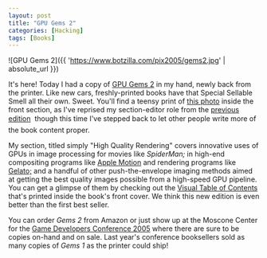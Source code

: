 ```yaml
---
layout: post
title: "GPU Gems 2"
categories: [Hacking]
tags: [Books]
---
```



![GPU Gems 2]({{ 'https://www.botzilla.com/pix2005/gems2.jpg' | absolute_url }})


It's here! Today I had a copy of <a href="http://developer.nvidia.com/object/gpu_gems_2_home.html">GPU Gems 2</a> in my hand, newly back from the printer. Like new cars, freshly-printed books have that Special Sellable Smell all their own. Sweet. You'll find a teensy print of <a href="/blog/archives/000355.html">this photo</a> inside the front section, as I've reprised my section-editor role from the <a href="http://developer.nvidia.com/object/gpu_gems_home.html">previous edition</a> &#151; though this time I've stepped back to let other people write more of the book content proper.

<!--more-->

My section, titled simply "High Quality Rendering" covers innovative uses of GPUs in image processing for movies like <cite>SpiderMan;</cite> in high-end compositing programs like <a href="http://www.apple.com/motion/">Apple Motion</a> and rendering programs like <a href="http://film.nvidia.com/page/home.html">Gelato;</a> and a handful of other push-the-envelope imaging methods aimed at getting the best quality images possible from a high-speed GPU pipeline. You can get a glimpse of them by checking out the <a href="http://download.nvidia.com/developer/GPU_Gems_2/GPU_Gems2_Visual_TOC.jpg">Visual Table of Contents</a> that's printed inside the book's front cover. We think this new edition is even better than the first best seller.

You can order <cite>Gems 2</cite> from Amazon or just show up at the Moscone Center for the <a href="http://www.gdconf.com/conference/">Game Developers Conference 2005</a> where there are sure to be copies on-hand and on sale. Last year's conference booksellers sold as many copies of <cite>Gems 1</cite> as the printer could ship!
